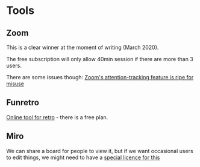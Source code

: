 # Tools

## Zoom

This is a clear winner at the moment of writing (March 2020).

The free subscription will only allow 40min session if there are more than 3 users.

There are some issues though: 
[Zoom's attention-tracking feature is ripe for misuse](https://www.inputmag.com/tech/zooms-attention-tracking-is-ripe-for-misuse-abuse)

## Funretro

[Online tool for retro](https://funretro.io/) - there is a free plan.


## Miro

We can share a board for people to view it, but if we want occasional users to edit things, we might need to have a [special licence for this](https://help.miro.com/hc/en-us/articles/360017730173-Occasional-License)

